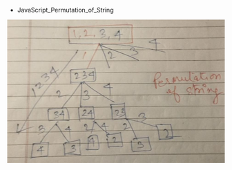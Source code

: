 - JavaScript_Permutation_of_String

![img/permutation_of_string.jpeg](/img/permutation_of_string.jpeg)